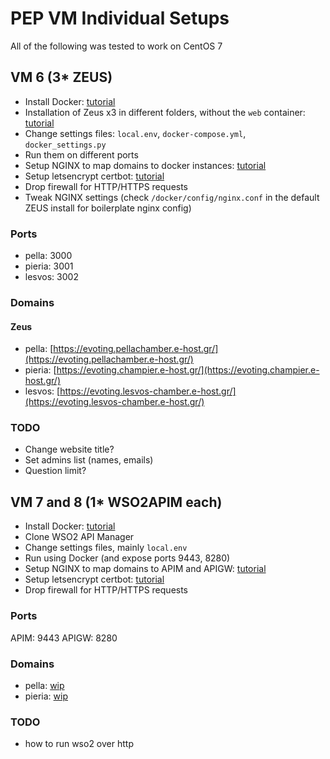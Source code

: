 # PEP VM Individual Setups
All of the following was tested to work on CentOS 7
## VM 6 (3* ZEUS)
- Install Docker: [tutorial](https://docs.docker.com/engine/install/centos/)
- Installation of Zeus x3 in different folders, without the `web` container: [tutorial](https://github.com/knowledge-gr/evoting)
- Change settings files: `local.env`, `docker-compose.yml`, `docker_settings.py`
- Run them on different ports
- Setup NGINX to map domains to docker instances: [tutorial](https://www.digitalocean.com/community/tutorials/how-to-install-nginx-on-centos-7)
- Setup letsencrypt certbot: [tutorial](https://www.digitalocean.com/community/tutorials/how-to-secure-nginx-with-let-s-encrypt-on-centos-7)
- Drop firewall for HTTP/HTTPS requests
- Tweak NGINX settings (check `/docker/config/nginx.conf` in the default ZEUS install for boilerplate nginx config)

### Ports
- pella: 3000
- pieria: 3001
- lesvos: 3002

### Domains
#### Zeus
- pella: [https://evoting.pellachamber.e-host.gr/](https://evoting.pellachamber.e-host.gr/)
- pieria: [https://evoting.champier.e-host.gr/](https://evoting.champier.e-host.gr/)
- lesvos: [https://evoting.lesvos-chamber.e-host.gr/](https://evoting.lesvos-chamber.e-host.gr/)

### TODO
- Change website title?
- Set admins list (names, emails)
- Question limit?

## VM 7 and 8 (1* WSO2APIM each)
- Install Docker: [tutorial](https://docs.docker.com/engine/install/centos/)
- Clone WSO2 API Manager
- Change settings files, mainly `local.env`
- Run using Docker (and expose ports 9443, 8280)
- Setup NGINX to map domains to APIM and APIGW: [tutorial](https://www.digitalocean.com/community/tutorials/how-to-install-nginx-on-centos-7)
- Setup letsencrypt certbot: [tutorial](https://www.digitalocean.com/community/tutorials/how-to-secure-nginx-with-let-s-encrypt-on-centos-7)
- Drop firewall for HTTP/HTTPS requests

### Ports
APIM: 9443
APIGW: 8280

### Domains
- pella: [wip](wip)
- pieria: [wip](wip)

### TODO
- how to run wso2 over http
